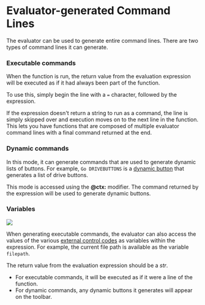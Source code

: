 # Evaluator-generated Command Lines

The evaluator can be used to generate entire command lines. There are two types of command lines it can generate.

### Executable commands

When the function is run, the return value from the evaluation expression will be executed as if it had always been part of the function.

To use this, simply begin the line with a `=` character, followed by the expression.

If the expression doesn't return a string to run as a command, the line is simply skipped over and execution moves on to the next line in the function. This lets you have functions that are composed of multiple evaluator command lines with a final command returned at the end.

### Dynamic commands

In this mode, it can generate commands that are used to generate dynamic lists of buttons. For example, `Go DRIVEBUTTONS` is a [dynamic button](/Manual/customize/creating_your_own_buttons/editing_the_toolbar/dynamic_buttons/README.md) that generates a list of drive buttons.

This mode is accessed using the **@ctx:** modifier. The command returned by the expression will be used to generate dynamic buttons.

### Variables

![](page>standard_variables&nodate&nouser&nofooter)

When generating executable commands, the evaluator can also access the values of the various [external control codes](/Manual/reference/command_reference/external_control_codes/README.md) as variables within the expression. For example, the current file path is available as the variable `filepath`.

The return value from the evaluation expression should be a *str*.

- For executable commands, it will be executed as if it were a line of the function.
- For dynamic commands, any dynamic buttons it generates will appear on the toolbar.
